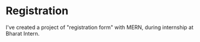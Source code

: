 # Registration
I've created a project of "registration form" with MERN, during internship at Bharat Intern.
